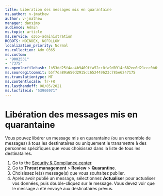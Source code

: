 ```yaml
---
title: Libération des messages mis en quarantaine
ms.author: v-jmathew
author: v-jmathew
manager: dansimp
audience: Admin
ms.topic: article
ms.service: o365-administration
ROBOTS: NOINDEX, NOFOLLOW
localization_priority: Normal
ms.collection: Adm_O365
ms.custom:
- "9002531"
- "7375"
ms.openlocfilehash: 1b53dd25f4aa4b9409ffa52cc0fa9d0914c682ee0d21ccc0b6f0b484a3186626
ms.sourcegitcommit: b5f7da89a650d2915dc652449623c78be6247175
ms.translationtype: MT
ms.contentlocale: fr-FR
ms.lasthandoff: 08/05/2021
ms.locfileid: "53966971"
---
```

# <a name="release-quarantined-messages"></a>Libération des messages mis en quarantaine

Vous pouvez libérer un message mis en quarantaine (ou un ensemble de messages) à tous les destinataires ou uniquement le transmettre à des personnes spécifiques que vous choisissez dans la liste de tous les destinataires.

1. Go to the [Security & Compliance center](https://go.microsoft.com/fwlink/p/?linkid=2077143).
2. Go to **Threat management**  >  **Review**  >  **Quarantine**.
3. Choisissez le(s) message(s) que vous souhaitez publier.
4. Après avoir publié un message, sélectionnez **Actualiser** pour actualiser vos données, puis double-cliquez sur le message. Vous devez voir que le message a été envoyé aux destinataires prévus.
